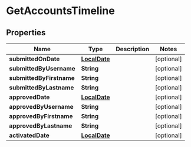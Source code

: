 # GetAccountsTimeline

## Properties
Name | Type | Description | Notes
------------ | ------------- | ------------- | -------------
**submittedOnDate** | [**LocalDate**](LocalDate.md) |  |  [optional]
**submittedByUsername** | **String** |  |  [optional]
**submittedByFirstname** | **String** |  |  [optional]
**submittedByLastname** | **String** |  |  [optional]
**approvedDate** | [**LocalDate**](LocalDate.md) |  |  [optional]
**approvedByUsername** | **String** |  |  [optional]
**approvedByFirstname** | **String** |  |  [optional]
**approvedByLastname** | **String** |  |  [optional]
**activatedDate** | [**LocalDate**](LocalDate.md) |  |  [optional]
